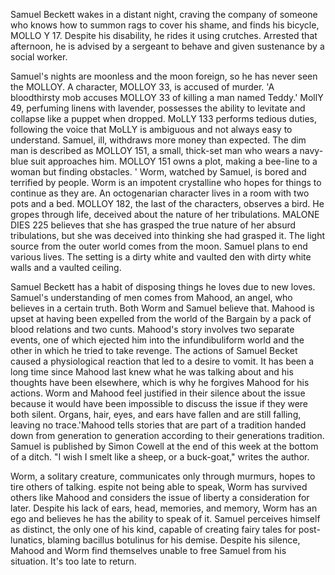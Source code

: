 Samuel Beckett wakes in a distant night, craving the company of someone who knows how to summon rags to cover his shame, and finds his bicycle, MOLLO Y 17. Despite his disability, he rides it using crutches. Arrested that afternoon, he is advised by a sergeant to behave and given sustenance by a social worker.

Samuel's nights are moonless and the moon foreign, so he has never seen the MOLLOY. A character, MOLLOY 33, is accused of murder. 'A bloodthirsty mob accuses MOLLOY 33 of killing a man named Teddy.' MollY 49, perfuming linens with lavender, possesses the ability to levitate and collapse like a puppet when dropped. MoLLY 133 performs tedious duties, following the voice that MoLLY is ambiguous and not always easy to understand. Samuel, ill, withdraws more money than expected. The dim man is described as MOLLOY 151, a small, thick-set man who wears a navy-blue suit approaches him. MOLLOY 151 owns a plot, making a bee-line to a woman but finding obstacles. ' Worm, watched by Samuel, is bored and terrified by people. Worm is an impotent crystalline who hopes for things to continue as they are. An octogenarian character lives in a room with two pots and a bed. MOLLOY 182, the last of the characters, observes a bird. He gropes through life, deceived about the nature of her tribulations. MALONE DIES 225 believes that she has grasped the true nature of her absurd tribulations, but she was deceived into thinking she had grasped it. The light source from the outer world comes from the moon. Samuel plans to end various lives. The setting is a dirty white and vaulted den with dirty white walls and a vaulted ceiling.

Samuel Beckett has a habit of disposing things he loves due to new loves. Samuel's understanding of men comes from Mahood, an angel, who believes in a certain truth. Both Worm and Samuel believe that. Mahood is upset at having been expelled from the world of the Bargain by a pack of blood relations and two cunts. Mahood's story involves two separate events, one of which ejected him into the infundibuliform world and the other in which he tried to take revenge. The actions of Samuel Becket caused a physiological reaction that led to a desire to vomit. It has been a long time since Mahood last knew what he was talking about and his thoughts have been elsewhere, which is why he forgives Mahood for his actions. Worm and Mahood feel justified in their silence about the issue because it would have been impossible to discuss the issue if they were both silent. Organs, hair, eyes, and ears have fallen and are still falling, leaving no trace.'Mahood tells stories that are part of a tradition handed down from generation to generation according to their generations tradition. Samuel is published by Simon Cowell at the end of this week at the bottom of a ditch. "I wish I smelt like a sheep, or a buck-goat," writes the author.

Worm, a solitary creature, communicates only through murmurs, hopes to tire others of talking. espite not being able to speak, Worm has survived others like Mahood and considers the issue of liberty a consideration for later. Despite his lack of ears, head, memories, and memory, Worm has an ego and believes he has the ability to speak of it. Samuel perceives himself as distinct, the only one of his kind, capable of creating fairy tales for post-lunatics, blaming bacillus botulinus for his demise. Despite his silence, Mahood and Worm find themselves unable to free Samuel from his situation. It's too late to return.
